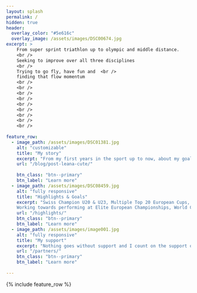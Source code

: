 ```yaml
---
layout: splash
permalink: /
hidden: true
header:
  overlay_color: "#5e616c"
  overlay_image: /assets/images/DSC00674.jpg
excerpt: >
    From super sprint triathlon up to olympic and middle distance.
    <br />
    Seeking to improve over all three disciplines
    <br />    
    Trying to go fly, have fun and  <br /> 
    finding that flow momentum
    <br />
    <br />
    <br /> 
    <br />
    <br />
    <br />    
    <br />
    <br />
    <br />    
           
feature_row:
  - image_path: /assets/images/DSC01381.jpg
    alt: "customizable"
    title: "My story"
    excerpt: "From my first years in the sport up to now, about my goals & dreams and much more to find in all my blogs."
    url: "/blog/post-leana-cute/"
    
    btn_class: "btn--primary"
    btn_label: "Learn more"
  - image_path: /assets/images/DSC08459.jpg
    alt: "fully responsive"
    title: "Highlights & Goals"
    excerpt: "Swiss Champion U20 & U23, Multiple Top 20 European Cups, 3ed U20 duathlon Worlds <br /> 
    Working towards performing at Elite European Championships, World Cups and 70.3 races"
    url: "/highlights/"
    btn_class: "btn--primary"
    btn_label: "Learn more"
  - image_path: /assets/images/image001.jpg
    alt: "fully responsive"
    title: "My support"
    excerpt: "Nothing goes without support and I count on the support of Roadbikestore Winterthur riding their own Vigorelli"
    url: "/partners/"
    btn_class: "btn--primary"
    btn_label: "Learn more"
  
---
```

{% include feature_row %}